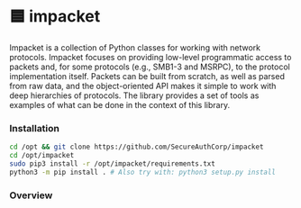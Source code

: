 # 🟦 impacket

Impacket is a collection of Python classes for working with network protocols. Impacket focuses on providing low-level programmatic access to packets and, for some protocols (e.g., SMB1-3 and MSRPC), to the protocol implementation itself. Packets can be built from scratch, as well as parsed from raw data, and the object-oriented API makes it simple to work with deep hierarchies of protocols. The library provides a set of tools as examples of what can be done in the context of this library.

### Installation

```bash
cd /opt && git clone https://github.com/SecureAuthCorp/impacket
cd /opt/impacket
sudo pip3 install -r /opt/impacket/requirements.txt
python3 -m pip install . # Also try with: python3 setup.py install
```

### Overview
